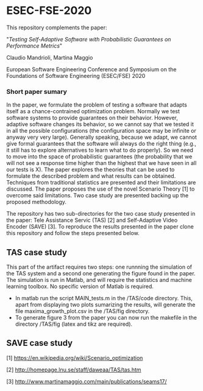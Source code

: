# ESEC-FSE-2020
This repository complements the paper: 

  "*Testing Self-Adaptive Software with Probabilistic Guarantees on Performance Metrics*"
  
  Claudio Mandrioli, Martina Maggio
  
  European Software Engineering Conference and Symposium on the Foundations of Software Engineering (ESEC/FSE) 2020

### Short paper sumary
In the paper, we formulate the problem of testing a software that adapts itself as a chance-contrained optimization problem. Normally we test software systems to provide guarantees on their behavior. However, adaptive software changes its behavior, so we cannot say that we tested it in all the possible configurations (the configuration space may be infinite or anyway very very large). Generally speaking, because we adapt, we cannot give formal guarantees that the software will always do the right thing (e.g., it still has to explore alternatives to learn what to do properly). So we need to move into the space of probabilistic guarantees (the probability that we will not see a response time higher than the highest that we have seen in all our tests is X). The paper explores the theories that can be used to formulate the described problem and what results can be obtained. Techniques from traditional statistics are presented and their limitations are discussed. The paper proposes the use of the novel Scenario Theory [1] to overcome said limitations. Two case study are presented backing up the proposed methodology.

The repository has two sub-directories for the two case study presented in the paper: Tele Assistance Servic (TAS) [2] and Self-Adaptive Video Encoder (SAVE) [3]. To reproduce the results presented in the paper clone this repository and follow the steps presented below.

## TAS case study
This part of the artifact requires two steps: one runnning the simulation of the TAS system and a second one generating the figure found in the paper. The simulation is run in Matlab, and will require the statistics and machine learning toolbox. No specific version of Matlab is required.

 * In matlab run the script MAIN_tests.m in the /TAS/code directory. This, apart from displaying two plots sumarizing the results, will generate the file maxima_growth_plot.csv in the /TAS/fig directory. 
 * To generate figure 3 from the paper you can now run the makefile in the directory /TAS/fig (latex and tikz are required).

## SAVE case study


[1] https://en.wikipedia.org/wiki/Scenario_optimization

[2] http://homepage.lnu.se/staff/daweaa/TAS/tas.htm

[3] http://www.martinamaggio.com/main/publications/seams17/
